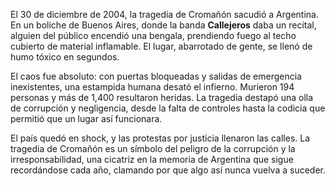 El 30 de diciembre de 2004, la tragedia de Cromañón sacudió a Argentina. En un boliche de Buenos Aires, donde la banda **Callejeros** daba un recital, alguien del público encendió una bengala, prendiendo fuego al techo cubierto de material inflamable. El lugar, abarrotado de gente, se llenó de humo tóxico en segundos.

El caos fue absoluto: con puertas bloqueadas y salidas de emergencia inexistentes, una estampida humana desató el infierno. Murieron 194 personas y más de 1,400 resultaron heridas. La tragedia destapó una olla de corrupción y negligencia, desde la falta de controles hasta la codicia que permitió que un lugar así funcionara.

El país quedó en shock, y las protestas por justicia llenaron las calles. La tragedia de Cromañón es un símbolo del peligro de la corrupción y la irresponsabilidad, una cicatriz en la memoria de Argentina que sigue recordándose cada año, clamando por que algo así nunca vuelva a suceder.